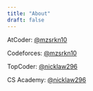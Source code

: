 ```yaml
---
title: "About"
draft: false
---
```


AtCoder: [@mzsrkn10](http://atcoder.jp/user/mzsrkn10 "AtCoder")

Codeforces: [@mzsrkn10](http://codeforces.com/profile/mzsrkn10 "Codeforces")

TopCoder: [@nicklaw296](https://www.topcoder.com/members/nicklaw296/ "TopCoder")

CS Academy: [@nicklaw296](https://csacademy.com/user/nicklaw296 "CS Academy")
